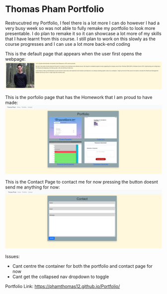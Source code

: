 # Thomas Pham Portfolio
Restrucutred my Portfolio, I feel there is a lot more I can do however I had a very busy week so was not able to fully remake my portfolio to look more presentable. I do plan to remake it so it can showcase a lot more of my skills that I have learnt from this course. I still plan to work on this slowly as the course progresses and I can use a lot more back-end coding

This is the default page that appears when the user first opens the webpage:
<img alt="Default" src="https://github.com/phamthomas12/Portfolio/blob/main/assets/images/LandingPage.PNG">


This is the porfolio page that has the Homework that I am proud to have made:
<img alt="Portfolio" src="https://github.com/phamthomas12/Portfolio/blob/main/assets/images/Portfolio.PNG">


This is the Contact Page to contact me for now pressing the button doesnt send me anything for now:
<img alt="Contact" src="https://github.com/phamthomas12/Portfolio/blob/main/assets/images/Contact.PNG">

Issues:
<ul>
<li>Cant centre the container for both the portfolio and contact page for now</li>
<li>Cant get the collapsed nav dropdown to toggle</li>
</ul>




Portfolio Link:
https://phamthomas12.github.io/Portfolio/
